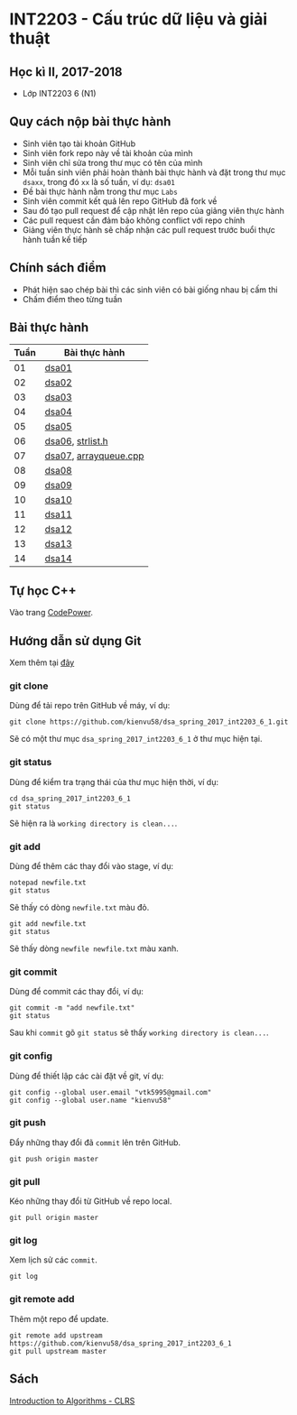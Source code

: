 # INT2203 - Cấu trúc dữ liệu và giải thuật

## Học kì II, 2017-2018

- Lớp INT2203 6 (N1)

## Quy cách nộp bài thực hành

- Sinh viên tạo tài khoản GitHub
- Sinh viên fork repo này về tài khoản của mình
- Sinh viên chỉ sửa trong thư mục có tên của mình
- Mỗi tuần sinh viên phải hoàn thành bài thực hành và đặt trong thư mục `dsaxx`, trong đó `xx` là số tuần, ví dụ: `dsa01`
- Đề bài thực hành nằm trong thư mục `Labs`
- Sinh viên commit kết quả lên repo GitHub đã fork về
- Sau đó tạo pull request để cập nhật lên repo của giảng viên thực hành
- Các pull request cần đảm bảo không conflict với repo chính
- Giảng viên thực hành sẽ chấp nhận các pull request trước buổi thực hành tuần kế tiếp

## Chính sách điểm

- Phát hiện sao chép bài thì các sinh viên có bài giống nhau bị cấm thi
- Chấm điểm theo từng tuần

## Bài thực hành

| Tuần | Bài thực hành                            |
| ---- | ---------------------------------------- |
| 01   | [dsa01](Labs/w01_lab01.pdf)              |
| 02   | [dsa02](Labs/w02_lab02.pdf)              |
| 03   | [dsa03](Labs/w03_lab03.pdf)              |
| 04   | [dsa04](Labs/w04_lab04.pdf)              |
| 05   | [dsa05](Labs/w05_lab05.pdf)              |
| 06   | [dsa06](Labs/w06_lab06.pdf), [strlist.h](Labs/strlist.h.pdf) |
| 07   | [dsa07](Labs/w07_lab07.pdf), [arrayqueue.cpp](Labs/arrayqueue.cpp.pdf) |
| 08   | [dsa08](Labs/w08_lab08.pdf)              |
| 09   | [dsa09](Labs/w09_lab09.pdf)              |
| 10   | [dsa10](Labs/w10_lab10.pdf)              |
| 11   | [dsa11](Labs/w11_lab11.pdf)              |
| 12   | [dsa12](Labs/w12_lab12.pdf)              |
| 13   | [dsa13](Labs/w13_lab13.pdf)              |
| 14   | [dsa14](Labs/w14_lab14.pdf)              |

## Tự học C++

Vào trang [CodePower](https://codepower.vn/).

## Hướng dẫn sử dụng Git

Xem thêm tại [đây](https://git-scm.com/book/vi/v1/B%E1%BA%AFt-%C4%90%E1%BA%A7u)

### git clone

Dùng để tải repo trên GitHub về máy, ví dụ:

```
git clone https://github.com/kienvu58/dsa_spring_2017_int2203_6_1.git
```

Sẽ có một thư mục `dsa_spring_2017_int2203_6_1` ở thư mục hiện tại.

### git status

Dùng để kiểm tra trạng thái của thư mục hiện thời, ví dụ:

```
cd dsa_spring_2017_int2203_6_1
git status
```

Sẽ hiện ra là `working directory is clean...`.

### git add

Dùng để thêm các thay đổi vào stage, ví dụ:

```
notepad newfile.txt
git status
```

Sẽ thấy có dòng `newfile.txt` màu đỏ.

```
git add newfile.txt
git status
```

Sẽ thấy dòng `newfile newfile.txt` màu xanh.

### git commit

Dùng để commit các thay đổi, ví dụ:

```
git commit -m "add newfile.txt"
git status
```

Sau khi `commit` gõ `git status` sẽ thấy `working directory is clean...`.

### git config

Dùng để thiết lập các cài đặt về git, ví dụ:

```
git config --global user.email "vtk5995@gmail.com"
git config --global user.name "kienvu58"
```

### git push

Đẩy những thay đổi đã `commit` lên trên GitHub.

```
git push origin master
```

### git pull

Kéo những thay đổi từ GitHub về repo local.
```
git pull origin master
```

### git log

Xem lịch sử các `commit`.

```
git log
```

### git remote add

Thêm một repo để update.

```
git remote add upstream https://github.com/kienvu58/dsa_spring_2017_int2203_6_1
git pull upstream master
```

## Sách

[Introduction to Algorithms - CLRS](http://ressources.unisciel.fr/algoprog/s00aaroot/aa00module1/res/%5BCormen-AL2011%5DIntroduction_To_Algorithms-A3.pdf)
